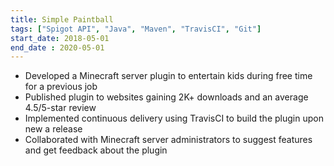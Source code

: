 ```yaml
---
title: Simple Paintball
tags: ["Spigot API", "Java", "Maven", "TravisCI", "Git"]
start_date: 2018-05-01
end_date : 2020-05-01
---
```

- Developed a Minecraft server plugin to entertain kids during free time for a previous job
- Published plugin to websites gaining 2K+ downloads and an average 4.5/5-star review
- Implemented continuous delivery using TravisCI to build the plugin upon new a release
- Collaborated with Minecraft server administrators to suggest features and get feedback about the plugin
